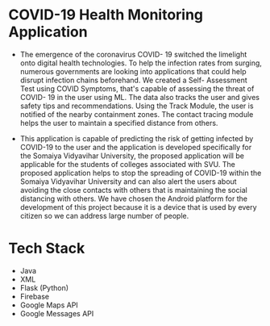 # COVID-19 Health Monitoring Application

- The emergence of the coronavirus COVID- 19 switched the limelight onto digital health technologies. To help the infection rates from surging, numerous governments are looking into applications that could help disrupt infection chains beforehand. We created a Self- Assessment Test using COVID Symptoms, that's capable of assessing the threat of COVID- 19 in the user using ML. The data also tracks the user and gives safety tips and recommendations. Using the Track Module, the user is notified of the nearby containment zones. The contact tracing module helps the user to maintain a specified distance from others.

- This application is capable of predicting the risk of getting infected by COVID-19 to the user and the application is developed specifically for the Somaiya Vidyavihar University, the proposed application will be applicable for the students of colleges associated with SVU. The proposed application helps to stop the spreading of COVID-19 within the Somaiya Vidyavihar University and can also alert the users about avoiding the close contacts with others that is maintaining the social distancing with others. We have chosen the Android platform for the development of this project because it is a device that is used by every citizen so we can address large number of people.

# Tech Stack

- Java
- XML
- Flask (Python)
- Firebase
- Google Maps API
- Google Messages API
